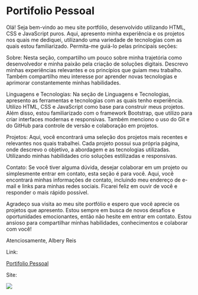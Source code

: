 # Portifolio Pessoal

 Olá! Seja bem-vindo ao meu site portfólio, desenvolvido utilizando HTML, CSS e JavaScript puros. Aqui, apresento minha experiência e os projetos nos quais me dediquei, utilizando uma variedade de tecnologias com as quais estou familiarizado. Permita-me guiá-lo pelas principais seções:

Sobre: Nesta seção, compartilho um pouco sobre minha trajetória como desenvolvedor e minha paixão pela criação de soluções digitais. Descrevo minhas experiências relevantes e os princípios que guiam meu trabalho. Também compartilho meu interesse por aprender novas tecnologias e aprimorar constantemente minhas habilidades.

Linguagens e Tecnologias: Na seção de Linguagens e Tecnologias, apresento as ferramentas e tecnologias com as quais tenho experiência. Utilizo HTML, CSS e JavaScript como base para construir meus projetos. Além disso, estou familiarizado com o framework Bootstrap, que utilizo para criar interfaces modernas e responsivas. Também menciono o uso do Git e do GitHub para controle de versão e colaboração em projetos.

Projetos: Aqui, você encontrará uma seleção dos projetos mais recentes e relevantes nos quais trabalhei. Cada projeto possui sua própria página, onde descrevo o objetivo, a abordagem e as tecnologias utilizadas. Utilizando minhas habilidades crio soluções estilizadas e responsivas.

Contato: Se você tiver alguma dúvida, desejar colaborar em um projeto ou simplesmente entrar em contato, esta seção é para você. Aqui, você encontrará minhas informações de contato, incluindo meu endereço de e-mail e links para minhas redes sociais. Ficarei feliz em ouvir de você e responder o mais rápido possível.

Agradeço sua visita ao meu site portfólio e espero que você aprecie os projetos que apresento. Estou sempre em busca de novos desafios e oportunidades emocionantes, então não hesite em entrar em contato. Estou ansioso para compartilhar minhas habilidades, conhecimentos e colaborar com você!

Atenciosamente,
Albery Reis

Link:

[Portifolio Pessoal](https://portifolio-pessoal-pi.vercel.app/)

Site:

![](https://github.com/alberyReis/portifolio_pessoal/blob/master/assets/img/portifolio_albery.png)

